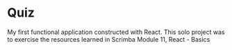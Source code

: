 # Quiz
My first functional application constructed with React. This solo project was to exercise the resources learned in Scrimba Module 11, React - Basics
